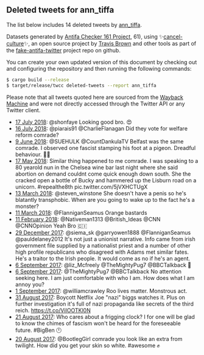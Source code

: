 ## Deleted tweets for ann_tiffa

The list below includes 14 deleted tweets by
[ann_tiffa](https://twitter.com/ann_tiffa).



Datasets generated by [Antifa Checker 161 Project](https://twitter.com/antifacheck161), 61), using ✨[cancel-culture](https://github.com/travisbrown/cancel-culture)✨, an open source project by 
[Travis Brown](https://twitter.com/travisbrown) and other tools as part of the 
[fake-antifa-twitter](https://github.com/antifacheck161/fake-antifa-twitter) project repo on github.

You can create your own updated version of this document by checking out and configuring the
repository and then running the following commands:

```bash
$ cargo build --release
$ target/release/twcc deleted-tweets --report ann_tiffa
```

Please note that all tweets quoted here are sourced from the
[Wayback Machine](https://web.archive.org) and were not directly accessed through the Twitter API or
any Twitter client.

* [17 July 2018](https://web.archive.org/web/20180717090347/https://twitter.com/ann_tiffa/status/1019145630017564672): @shonfaye Looking good bro. 😍 <!--1019145630017564672-->
* [16 July 2018](https://web.archive.org/web/20180716221047/https://twitter.com/ann_tiffa/status/1018981297161719814): @piarais91 @CharlieFlanagan Did they vote for welfare reform comrade? <!--1018981297161719814-->
* [ 9 June 2018](https://web.archive.org/web/20180609164316/https://twitter.com/ann_tiffa/status/1005490523895889920): @SUEHULK @CountDankulaTV Belfast was the same comrade. I observed one fascist stamping his foot at a pigeon. Dreadful behaviour. ✊🏾 <!--1005490523895889920-->
* [17 May 2018](https://web.archive.org/web/20180529191715/https://twitter.com/ann_tiffa/status/997034645769326593?ref_src=twsrc%5Etfw): Similar thing happened to me comrade. I was speaking to a 80 yearold nun in the Chelsea wine bar last night where she said abortion on demand couldnt come quick enough down south. She the cracked open a bottle of Bucky and hammered up the Lisburn road on a unicorn.  #repealthe8th  pic.twitter.com/5jVXHCTUgX <!--997034645769326593-->
* [13 March 2018](https://web.archive.org/web/20180313192821/https://twitter.com/ann_tiffa/status/973641936312651781): @steven_winstone She doesn't have a penis so he's blatantly transphobic. When are you going to wake up to the fact he's a monster? <!--973641936312651781-->
* [11 March 2018](https://web.archive.org/web/20180311212159/https://twitter.com/ann_tiffa/status/972945757321027584): @FlanniganSeamus Orange bastards <!--972945757321027584-->
* [11 February 2018](https://web.archive.org/web/20180211180735/https://twitter.com/ann_tiffa/status/962749974726529024): @Nativeman1313 @British_Ideas @CNN @CNNOpinion Yeah Bro 🇨🇮 <!--962749974726529024-->
* [29 December 2017](https://web.archive.org/web/20171229225506/https://twitter.com/ann_tiffa/status/946877264578441220): @siema_sk @garryowen1888 @FlanniganSeamus @pauldelaney2012 It's not just a unionist narrative. Info came from irish government file supplied by a nationalist priest and a number of other high profile republicans who disagreed with Adams met similar fates. He's a traitor to the Irish people. It would come as no if he's an agent. <!--946877264578441220-->
* [ 6 September 2017](https://web.archive.org/web/20170906191635/https://twitter.com/ann_tiffa/status/905510056371904512): @liz_Mcfreely @TheMightyPug7 @BBCTalkback 😬 <!--905510056371904512-->
* [ 6 September 2017](https://web.archive.org/web/20170906161720/https://twitter.com/ann_tiffa/status/905464946649161728): @TheMightyPug7 @BBCTalkback No attention seeking here. I am just comfortable with who I am. How does what I am annoy you? <!--905464946649161728-->
* [ 1 September 2017](https://web.archive.org/web/20170901070908/https://twitter.com/ann_tiffa/status/903515048286584832): @williamcrawley Roo lives matter. Monstrous act. <!--903515048286584832-->
* [31 August 2017](https://web.archive.org/web/20170831070553/https://twitter.com/ann_tiffa/status/903151842510725120): Boycott Netflix Joe "nazi" biggs watches it. Plus on further investigation it's full of nazi propaganda like secrets of the third reich. https://t.co/ViIOOTKl0N <!--903151842510725120-->
* [21 August 2017](https://web.archive.org/web/20170821165447/https://twitter.com/ann_tiffa/status/899676165400645633): Who cares about a frigging clock? I for one will be glad to know the chimes of fascism won't be heard for the foreseeable future. #BigBen 🕛 <!--899676165400645633-->
* [20 August 2017](https://web.archive.org/web/20170820124305/https://twitter.com/ann_tiffa/status/899249879163297792): @BootlegGirl  comrade you look like an extra from twilight. How did you get your skin so white.  #awesome  ✊ <!--899249879163297792-->
